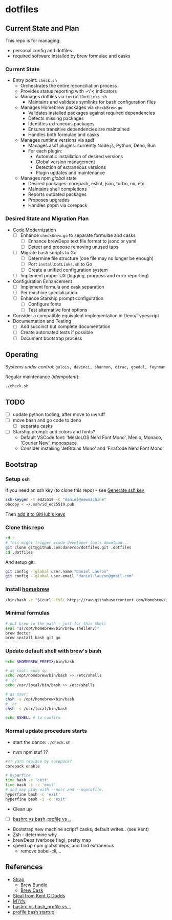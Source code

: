# dotfiles

## Current State and Plan

This repo is for managing:

- personal config and dotfiles
- required software installed by brew formulae and casks

### Current State

- Entry point: `check.sh`
  - Orchestrates the entire reconciliation process
  - Provides status reporting with ✓/✗ indicators
  - Manages dotfiles via `installDotLinks.sh`
    - Maintains and validates symlinks for bash configuration files
  - Manages Homebrew packages via `checkBrew.go`
    - Validates installed packages against required dependencies
    - Detects missing packages
    - Identifies extraneous packages
    - Ensures transitive dependencies are maintained
    - Handles both formulae and casks
  - Manages runtime versions via asdf
    - Manages asdf plugins: currently Node.js, Python, Deno, Bun
    - For each plugin:
      - Automatic installation of desired versions
      - Global version management
      - Detection of extraneous versions
      - Plugin updates and maintenance
  - Manages npm *global* state
    - Desired packages: corepack, eslint, json, turbo, nx, etc.
    - Maintains shell completions
    - Reports outdated packages
    - Proposes upgrades
    - Handles pnpm via corepack

### Desired State and Migration Plan

- Code Modernization
  - [ ] Enhance `checkBrew.go` to separate formulae and casks
    - [ ] Enhance brewDeps text file format to jsonc or yaml
    - [ ] Detect and propose removing unused taps
  - [ ] Migrate bash scripts to Go
    - [ ] Determine file structure (one file may no longer be enough)
    - [ ] Port `installDotLinks.sh` to Go
    - [ ] Create a unified configuration system
  - [ ] Implement proper UX (logging, progress and error reporting)

- Configuration Enhancement
  - [ ] Implement formula and cask separation
  - [ ] Per machine specialization
  - [ ] Enhance Starship prompt configuration
    - [ ] Configure fonts
    - [ ] Test alternative font options

- Consider a compatible equivalent implementation in Deno/Typescript
- Documentation and Testing
  - [ ] Add succinct but complete documentation
  - [ ] Create automated tests if possible
  - [ ] Document bootstrap process

## Operating

_Systems under control:_ `galois, davinci, shannon, dirac, goedel, feynman`

Regular maintenance (_idempotent_):

```bash
./check.sh
```

## TODO

- [ ] update python tooling, after move to uv/ruff
- [ ] move bash and go code to deno
  - [ ] separate casks
- [ ] Starship prompt: add colors and fonts?
  - Default VSCode font: 'MesloLGS Nerd Font Mono', Menlo, Monaco, 'Courier New', monospace
  - Consider installing 'JetBrains Mono' and 'FiraCode Nerd Font Mono'

## Bootstrap

### Setup `ssh`

If you need an ssh key (to clone this repo) - see [Generate ssh key](https://docs.github.com/en/authentication/connecting-to-github-with-ssh)

```bash
ssh-keygen -t ed25519 -C "daniel@newmachine"
pbcopy < ~/.ssh/id_ed25519.pub
```

Then [add it to GitHub's keys](https://github.com/settings/keys)

### Clone this repo

```bash
cd ~
# This might trigger xcode developer tools download...
git clone git@github.com:daneroo/dotfiles.git .dotfiles
cd .dotfiles
```

And setup git:

```bash
git config --global user.name "Daniel Lauzon"
git config --global user.email "daniel.lauzon@gmail.com"
```

### Install [homebrew](https://brew.sh/)

```bash
/bin/bash -c "$(curl -fsSL https://raw.githubusercontent.com/Homebrew/install/HEAD/install.sh)"
```

### Minimal formulas

```bash
# put brew in the path - just for this shell
eval "$(/opt/homebrew/bin/brew shellenv)"
brew doctor
brew install bash git go
```

### Update default shell with brew's bash

```bash
echo $HOMEBREW_PREFIX/bin/bash

# as root: sudo su -
echo /opt/homebrew/bin/bash >> /etc/shells
#  or
echo /usr/local/bin/bash >> /etc/shells

# as user:
chsh -s /opt/homebrew/bin/bash
#  or
chsh -s /usr/local/bin/bash

echo $SHELL # to confirm
```

### Normal update procedure starts

- start the dance: `./check.sh`

- nvm npm stuf ??

```bash
#?? yarn replace by corepack?
corepack enable
```

```bash
# hyperfine
time bash -c 'exit'
time bash -i -c 'exit'
# and may play with --norc and --noprofile.
hyperfine bash -c 'exit'
hyperfine bash -i -c 'exit'
```

- Clean up

- [ ] [bashrc vs bash_profile vs ..](https://superuser.com/questions/789448/choosing-between-bashrc-profile-bash-profile-etc)
- Bootstrap new machine script? casks, default writes.. (see Kent)
- Zsh - determine why
- brewDeps (verbose flag), pretty map
- speed up npm global deps, and find extraneous
  - remove babel-cli,...

## References

- [Strap](https://github.com/MikeMcQuaid/strap)
  - [Brew Bundle](https://github.com/Homebrew/homebrew-bundle)
  - [Brew Cask](https://github.com/Homebrew/homebrew-cask)
- [Steal from Kent C Dodds](https://github.com/kentcdodds/dotfiles/blob/main/.macos)
- [M1'ify](https://blog.smittytone.net/2021/02/07/how-to-migrate-to-native-homebrew-on-an-m1-mac/)
- [bashrc vs bash_profile vs ..](https://superuser.com/questions/789448/choosing-between-bashrc-profile-bash-profile-etc)
- [profile bash startup](https://stackoverflow.com/questions/5014823/how-can-i-profile-a-bash-shell-script-slow-startup)
